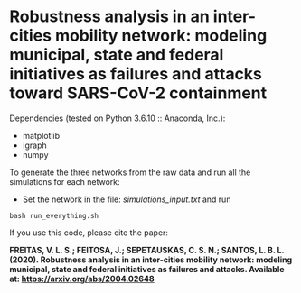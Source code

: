 # Robustness analysis in an inter-cities mobility network: modeling municipal, state and federal initiatives as failures and attacks toward SARS-CoV-2 containment


Dependencies (tested on Python 3.6.10 :: Anaconda, Inc.):
* matplotlib
* igraph
* numpy


To generate the three networks from the raw data and run all the simulations for each network:
- Set the network in the file: *simulations_input.txt* and run
```
bash run_everything.sh
```


If you use this code, please cite the paper:

**FREITAS, V. L. S.; FEITOSA, J.; SEPETAUSKAS, C. S. N.; SANTOS, L. B. L. (2020). Robustness analysis in an inter-cities mobility network: modeling municipal, state and federal initiatives as failures and attacks. Available at: https://arxiv.org/abs/2004.02648** 
